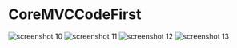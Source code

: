 # CoreMVCCodeFirst

![screenshot 10](https://github.com/sercan96/CoreMVCCodeFirst/assets/38535473/b61a7669-45d5-4205-9163-004d4b4281d8)
![screenshot 11](https://github.com/sercan96/CoreMVCCodeFirst/assets/38535473/f915543f-058c-4c28-9b04-d03fd9e2c9a9)
![screenshot 12](https://github.com/sercan96/CoreMVCCodeFirst/assets/38535473/135fffe0-fc86-496c-9648-fbe7a28a3d76)
![screenshot 13](https://github.com/sercan96/CoreMVCCodeFirst/assets/38535473/aa307db9-8965-4e96-b695-6dac2d6b2267)
